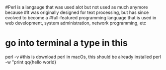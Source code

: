 #Perl is a langauge that was used alot but not used as much anymore because 
#It was originally designed for text processing, but has since evolved to become a 
#full-featured programming language that is used in web development, system administration, network programming, etc
# go into terminal a type in this

perl -v 
#this is download perl in macOs, this should be already installed 
perl -w "print qq{hello world}
